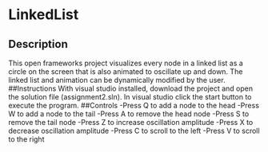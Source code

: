 # LinkedList
## Description
This open frameworks project visualizes every node in a linked list as a circle on the screen that is also animated to oscillate up and down. The linked list and animation can be dynamically modified by the user.
##Instructions
With visual studio installed, download the project and open the solution file (assignment2.sln).
In visual studio click the start button to execute the program.
##Controls
-Press Q to add a node to the head
-Press W to add a node to the tail
-Press A to remove the head node
-Press S to remove the tail node
-Press Z to increase oscillation amplitude
-Press X to decrease oscillation amplitude
-Press C to scroll to the left
-Press V to scroll to the right
